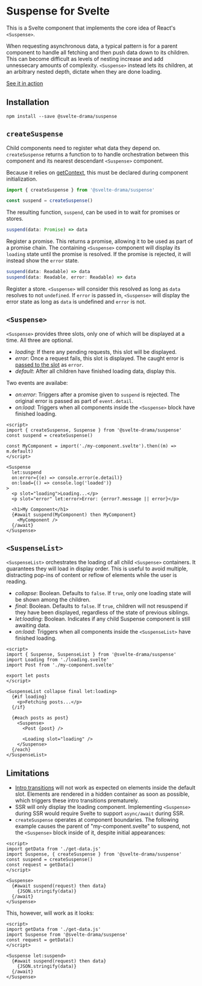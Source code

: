 # Suspense for Svelte

This is a Svelte component that implements the core idea of React's `<Suspense>`.

When requesting asynchronous data, a typical pattern is for a parent component to handle all fetching and then push data down to its children. This can become difficult as levels of nesting increase and add unnessecary amounts of complexity. `<Suspense>` instead lets its children, at an arbitrary nested depth, dictate when they are done loading.

[See it in action](https://svelte.dev/repl/91183af6db654f2099806426ff3bbb4b?version=3.44.0)

## Installation

```
npm install --save @svelte-drama/suspense
```

## `createSuspense`

Child components need to register what data they depend on. `createSuspense` returns a function to to handle orchestration between this component and its nearest descendant `<Suspense>` component.

Because it relies on [getContext](https://svelte.dev/docs#getContext), this must be declared during component initialization.

```js
import { createSuspense } from '@svelte-drama/suspense'

const suspend = createSuspense()
```

The resulting function, `suspend`, can be used in to wait for promises or stores.

```js
suspend(data: Promise) => data
```

Register a promise. This returns a promise, allowing it to be used as part of a promise chain. The containing `<Suspense>` component will display its `loading` state until the promise is resolved. If the promise is rejected, it will instead show the `error` state.

```js
suspend(data: Readable) => data
suspend(data: Readable, error: Readable) => data
```

Register a store. `<Suspense>` will consider this resolved as long as `data` resolves to not `undefined`. If `error` is passed in, `<Suspense>` will display the error state as long as `data` is undefined and `error` is not.

## `<Suspense>`

`<Suspense>` provides three slots, only one of which will be displayed at a time. All three are optional.

- _loading_: If there any pending requests, this slot will be displayed.
- _error_: Once a request fails, this slot is displayed. The caught error is [passed to the slot](https://svelte.dev/docs#slot_let) as `error`.
- _default_: After all children have finished loading data, display this.

Two events are availabe:

- _on:error_: Triggers after a promise given to `suspend` is rejected. The original error is passed as part of `event.detail`.
- _on:load_: Triggers when all components inside the `<Suspense>` block have finished loading.

```svelte
<script>
import { createSuspense, Suspense } from '@svelte-drama/suspense'
const suspend = createSuspense()

const MyComponent = import('./my-component.svelte').then((m) => m.default)
</script>

<Suspense
  let:suspend
  on:error={(e) => console.error(e.detail)}
  on:load={() => console.log('loaded')}
>
  <p slot="loading">Loading...</p>
  <p slot="error" let:error>Error: {error?.message || error}</p>

  <h1>My Component</h1>
  {#await suspend(MyComponent) then MyComponent}
    <MyComponent />
  {/await}
</Suspense>
```

## `<SuspenseList>`

`<SuspenseList>` orchestrates the loading of all child `<Suspense>` containers. It guarantees they will load in display order. This is useful to avoid multiple, distracting pop-ins of content or reflow of elements while the user is reading.

- _collapse_: Boolean. Defaults to `false`. If `true`, only one loading state will be shown among the children.
- _final_: Boolean. Defaults to `false`. If `true`, children will not resuspend if they have been displayed, regardless of the state of previous siblings.
- _let:loading_: Boolean. Indicates if any child Suspense component is still awaiting data.
- _on:load_: Triggers when all components inside the `<SuspenseList>` have finished loading.

```svelte
<script>
import { Suspense, SuspenseList } from '@svelte-drama/suspense'
import Loading from './loading.svelte'
import Post from './my-component.svelte'

export let posts
</script>

<SuspenseList collapse final let:loading>
  {#if loading}
    <p>Fetching posts...</p>
  {/if}

  {#each posts as post}
    <Suspense>
      <Post {post} />

      <Loading slot="loading" />
    </Suspense>
  {/each}
</SuspenseList>
```

## Limitations

- [Intro transitions](https://svelte.dev/docs#transition_fn) will not work as expected on elements inside the default slot. Elements are rendered in a hidden container as soon as possible, which triggers these intro transitions prematurely.
- SSR will only display the loading component. Implementing `<Suspense>` during SSR would require Svelte to support `async/await` during SSR.
- `createSuspense` operates at component boundaries. The following example causes the parent of "my-component.svelte" to suspend, not the `<Suspense>` block inside of it, despite initial appearances:

```svelte
<script>
import getData from './get-data.js'
import Suspense, { createSuspense } from '@svelte-drama/suspense'
const suspend = createSuspense()
const request = getData()
</script>

<Suspense>
  {#await suspend(request) then data}
    {JSON.stringify(data)}
  {/await}
</Suspense>
```

This, however, will work as it looks:

```svelte
<script>
import getData from './get-data.js'
import Suspense from '@svelte-drama/suspense'
const request = getData()
</script>

<Suspense let:suspend>
  {#await suspend(request) then data}
    {JSON.stringify(data)}
  {/await}
</Suspense>
```

